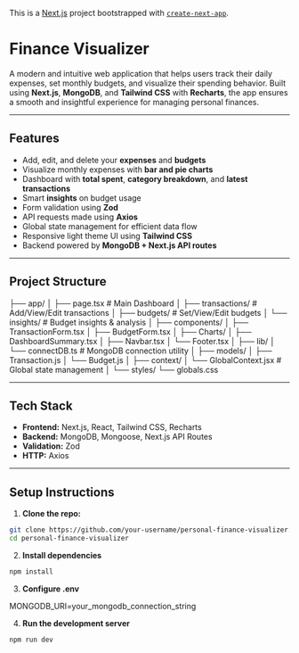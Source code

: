 This is a [Next.js](https://nextjs.org) project bootstrapped with [`create-next-app`](https://github.com/vercel/next.js/tree/canary/packages/create-next-app).


# Finance Visualizer

A modern and intuitive web application that helps users track their daily expenses, set monthly budgets, and visualize their spending behavior. Built using **Next.js**, **MongoDB**, and **Tailwind CSS** with **Recharts**, the app ensures a smooth and insightful experience for managing personal finances.

---

## Features

-  Add, edit, and delete your **expenses** and **budgets**
-  Visualize monthly expenses with **bar and pie charts**
-  Dashboard with **total spent**, **category breakdown**, and **latest transactions**
-  Smart **insights** on budget usage
-  Form validation using **Zod**
-  API requests made using **Axios**
-  Global state management for efficient data flow
-  Responsive light theme UI using **Tailwind CSS**
-  Backend powered by **MongoDB + Next.js API routes**

---

##  Project Structure

 ├── app/
│   ├── page.tsx              # Main Dashboard
│   ├── transactions/         # Add/View/Edit transactions
│   ├── budgets/              # Set/View/Edit budgets
│   └── insights/             # Budget insights & analysis
│
├── components/
│   ├── TransactionForm.tsx
│   ├── BudgetForm.tsx
│   ├── Charts/
│   ├── DashboardSummary.tsx
│   ├── Navbar.tsx
│   └── Footer.tsx
│
├── lib/
│   └── connectDB.ts          # MongoDB connection utility
│
├── models/
│   ├── Transaction.js
│   └── Budget.js
│
├── context/
│   └── GlobalContext.jsx     # Global state management
│
└── styles/
    └── globals.css


 
---

##  Tech Stack

- **Frontend:** Next.js, React, Tailwind CSS, Recharts
- **Backend:** MongoDB, Mongoose, Next.js API Routes
- **Validation:** Zod
- **HTTP:** Axios

---

##  Setup Instructions

1. **Clone the repo:**

```bash
git clone https://github.com/your-username/personal-finance-visualizer.git
cd personal-finance-visualizer
```

2. **Install dependencies** 
```bash
npm install
``` 

3. **Configure .env**

MONGODB_URI=your_mongodb_connection_string

4. **Run the development server**
```bash
npm run dev
```